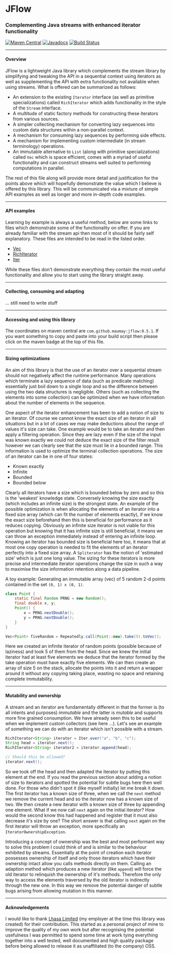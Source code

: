 # JFlow
### Complementing Java streams with enhanced iterator functionality

[![Maven Central](https://maven-badges.herokuapp.com/maven-central/com.github.maumay/jflow/badge.svg?color=blue)](https://maven-badges.herokuapp.com/maven-central/com.github.maumay/jflow) [![Javadocs](https://javadoc.io/badge/com.github.maumay/jflow.svg?color=blue)](https://javadoc.io/doc/com.github.maumay/jflow) [![Build Status](https://travis-ci.org/maumay/JFlow.svg?branch=master)](https://travis-ci.org/maumay/JFlow)

---
#### Overview
JFlow is a lightweight Java library which complements the stream library by simplifying and tweaking the API in a sequential context using iterators as well as supplementing the API with extra functionality not available when using streams. What is offered can be summarized as follows:

 - An extension to the existing `Iterator` interface (as well as primitive specializations) called `RichIterator` which adds functionality in the style of the `Stream` interface. 
 - A multitude of static factory methods for constructing these iterators from various sources.
 - A simpler collecting mechanism for converting lazy sequences into custom data structures within a non-parallel context.
 - A mechanism for consuming lazy sequences by performing side effects.
 - A mechanism for implementing custom intermediate (in stream terminology) operations.
 - An immutable alternative to `List` (along with primitive specializations) called `Vec` which is space efficient, comes with a myriad of useful functionality and can construct streams well suited to performing computations in parallel.

The rest of this file along will provide more detail and justification for the points above which will hopefully demonstrate the value which I believe is offered by this library. This will be communicated via a mixture of simple API examples as well as longer and more in-depth code examples.




---
#### API examples

Learning by example is always a useful method, below are some links to files which demonstrate some of the functionality on offer. If you are already familiar with the stream api then most of it should be fairly self explanatory. These files are intended to be read in the listed order.

 - [Vec](docs/Vec-examples.md)
 - [RichIterator](docs/RichIterator-examples.md)
 - [Iter](docs/Iter-examples.md)

While these files don't demonstrate everything they contain the most useful functionality and allow you to start using the library straight away.

---
#### Collecting, consuming and adapting

... still need to write stuff

---
#### Accessing and using this library

The coordinates on maven central are `com.github.maumay:jflow:0.5.1`. If you want something to copy and paste into your build script then please click on the maven badge at the top of this file.

---
#### Sizing optimizations

An aim of this library is that the use of an iterator over a sequential stream should not negatively affect the runtime performance. Many operations which terminate a lazy sequence of data (such as predicate matching) essentially just boil down to a single loop and so the difference between using the two data structures is negligible. Others (such as collecting the elements into some collection) can be optimized when we have information about the number of elements in the sequence.

One aspect of the iterator enhancement has been to add a notion of size to an iterator. Of course we cannot know the exact size of an iterator in all situations but in a lot of cases we may make deductions about the range of values it's size can take. One example would be to take an iterator and then apply a filtering operation. Since they are lazy even if the size of the input was known exactly we could not deduce the exact size of the filter result however we can clearly see that the size must lie in a bounded range. This information is used to optimize the terminal collection operations. The size of an iterator can be in one of four states:
 
 - Known exactly
 - Infinite
 - Bounded
 - Bounded below

Clearly all iterators have a size which is bounded below by zero and so this is the 'weakest' knowledge state. Conversely knowing the size exactly (which includes an infinite size) is the strongest state. An example of the possible optimization is when allocating the elements of an iterator into a fixed size array (which can fit the number of elements exactly), if we know the exact size beforehand then this is beneficial for performance as it reduces copying. Obviously an infinite size iterator is not viable for this operation but knowing that it has infinite size is still beneficial, it means we can throw an exception immediately instead of entering an infinite loop. Knowing an iterator has bounded size is beneficial here too, it means that at most one copy operation is needed to fit the elements of an iterator perfectly into a fixed size array. A `Spliterator` has the notion of 'estimated size' which is just one long value. The sizing for these iterators is more precise and intermediate iterator operations change the size in such a way to maximise the size information retention along a data pipeline.

A toy example: Generating an immutable array (vec) of 5 random 2-d points contained in the set `(0, 1) x (0, 1)`.
```Java
class Point {
    static final Random PRNG = new Random();
    final double x, y;
    Point() {
        x = PRNG.nextDouble();
        y = PRNG.nextDouble();
    }
}

Vec<Point> fiveRandom = Repeatedly.call(Point::new).take(5).toVec();
```

Here we created an infinite iterator of random points (possible because of laziness) and took 5 of them from the head. Since we knew the initial iterator had at least five elements we deduce that the iterator formed by the take operation must have exactly five elements. We can then create an array of size 5 on the stack, allocate the points into it and return a wrapper around it without any copying taking place, wasting no space and retaining complete immutability.

---
#### Mutability and ownership

A stream and an iterator are fundamentally different in that the former is (to all intents and purposes) *immutable* and the latter is *mutable* and supports more fine grained consumption. We have already seen this to be useful when we implement custom collectors (see here ...). Let's see an example of something we can do with an iterator which isn't possible with a stream.

```Java
RichIterator<String> iterator = Iter.over("a", "b", "c");
String head = iterator.next();
RichIterator<String> iterator2 = iterator.append(head);

// Should this be allowed?
iterator.next();
```

So we took off the head and then adapted the iterator by putting this element at the end. If you read the previous section about adding a notion of size to iterators and spotted the potential for subtle bugs here then well done. For those who didn't spot it (like myself initially) let me break it down. The first iterator has a known size of three, when we call the `next` method we remove the current head and so the iterator now has a known size of two. We then create a new iterator with a known size of three by appending one element. What if we now call `next` again on the initial iterator? How would the second know this had happened and register that it must also decrease it's size by one? The short answer is that calling `next` again on the first iterator will throw an exception, more specifically an `IteratorOwnershipException`.

Introducing a concept of ownership was the best and most performant way to solve this problem I could think of and is similar to the behaviour exhibited by streams. Essentially at the point of creation each iterator possesses ownership of itself and only those iterators which have their ownership intact allow you calls methods directly on them. Calling an adaption method which produces a new iterator (like `append`) will force the old iterator to relinquish the ownership of it's methods. Therefore the only way to access the elements traversed by the old iterator is indirectly through the new one. In this way we remove the potential danger of subtle bugs arising from allowing mutation in this manner.


---
#### Acknowledgements

I would like to thank [Lhasa Limited](https://www.lhasalimited.org/) (my employer at the time this library was created) for their contribution. This started as a personal project of mine to improve the quality of my own work but after recognising the potential usefulness I was permitted to spend some time at work tying everything together into a well tested, well documented and high quality package before being allowed to release it as unaffiliated (to the company) OSS.